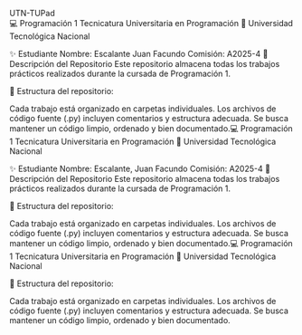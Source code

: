 UTN-TUPad  
💻 Programación 1
Tecnicatura Universitaria en Programación
📍 Universidad Tecnológica Nacional

✨ Estudiante
Nombre: Escalante Juan Facundo
Comisión: A2025-4
📂 Descripción del Repositorio
Este repositorio almacena todas los trabajos prácticos realizados durante la cursada de Programación 1.

📌 Estructura del repositorio:

Cada trabajo está organizado en carpetas individuales.
Los archivos de código fuente (.py) incluyen comentarios y estructura adecuada.
Se busca mantener un código limpio, ordenado y bien documentado.💻 Programación 1
Tecnicatura Universitaria en Programación
📍 Universidad Tecnológica Nacional

✨ Estudiante
Nombre: Escalante, Juan Facundo
Comisión: A2025-4
📂 Descripción del Repositorio
Este repositorio almacena todas los trabajos prácticos realizados durante la cursada de Programación 1.

📌 Estructura del repositorio:

Cada trabajo está organizado en carpetas individuales.
Los archivos de código fuente (.py) incluyen comentarios y estructura adecuada.
Se busca mantener un código limpio, ordenado y bien documentado.💻 Programación 1
Tecnicatura Universitaria en Programación
📍 Universidad Tecnológica Nacional



📌 Estructura del repositorio:

Cada trabajo está organizado en carpetas individuales.
Los archivos de código fuente (.py) incluyen comentarios y estructura adecuada.
Se busca mantener un código limpio, ordenado y bien documentado.
